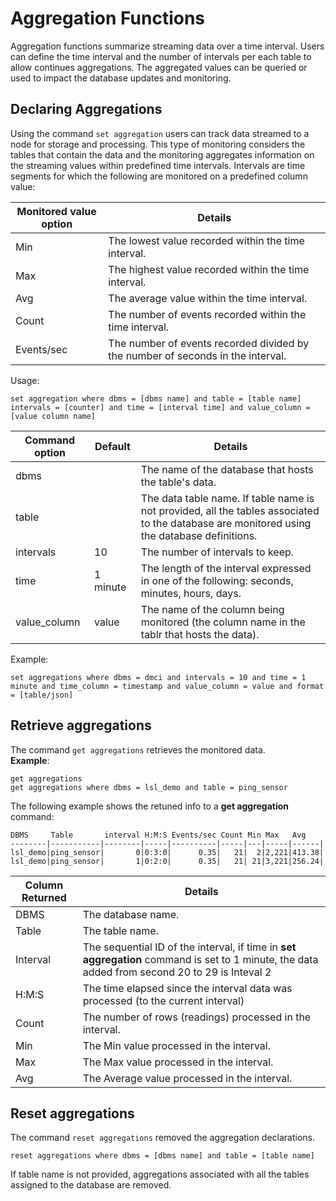 # Aggregation Functions

Aggregation functions summarize streaming data over a time interval. Users can define the time interval and the number of intervals
per each table to allow continues aggregations. The aggregated values can be queried or used to impact the database updates and monitoring. 
   
## Declaring Aggregations

Using the command `set aggregation` users can track data streamed to a node for storage and processing. This type of 
monitoring considers the tables that contain the data and the monitoring aggregates information on the streaming values 
within predefined time intervals. Intervals are time segments for which the following are monitored on a predefined column 
value:

| Monitored value option | Details  |
| ------------- | ------------| 
| Min  | The lowest value recorded within the time interval. | 
| Max  | The highest value recorded within the time interval. | 
| Avg | The average value within the time interval. |
| Count | The number of events recorded within the time interval. |
| Events/sec | The number of events recorded divided by the number of seconds in the interval. |


Usage: 
```anylog
set aggregation where dbms = [dbms name] and table = [table name] intervals = [counter] and time = [interval time] and value_column = [value column name]
```

| Command option | Default  | Details  |
| ------------- | ------------| ------------| 
| dbms  |  |  The name of the database that hosts the table's data. | 
| table  |  |The data table name. If table name is not provided, all the tables associated to the database are monitored using the database definitions.| 
| intervals | 10 | The number of intervals to keep. |
| time | 1 minute | The length of the interval expressed in one of the following: seconds, minutes, hours, days. |
| value_column | value | The name of the column being monitored (the column name in the tablr that hosts the data). |

Example: 
```anylog
set aggregations where dbms = dmci and intervals = 10 and time = 1 minute and time_column = timestamp and value_column = value and format = [table/json]
```

## Retrieve aggregations

The command `get aggregations` retrieves the monitored data.   
**Example**:  
```anylog
get aggregations
get aggregations where dbms = lsl_demo and table = ping_sensor
```

The following example shows the retuned info to a **get aggregation** command:
```anylog
DBMS     Table       interval H:M:S Events/sec Count Min Max   Avg
--------|-----------|--------|-----|----------|-----|---|-----|------|
lsl_demo|ping_sensor|       0|0:3:0|      0.35|   21|  2|2,221|413.38|
lsl_demo|ping_sensor|       1|0:2:0|      0.35|   21| 21|3,221|256.24|
```

| Column Returned | Details                                                                                                                                        |
|-----------------|------------------------------------------------------------------------------------------------------------------------------------------------| 
| DBMS            | The database name.                                                                                                                             | 
| Table           | The table name.                                                                                                                                | 
| Interval        | The sequential ID of the interval, if time in **set aggregation** command is set to 1 minute, the data added from second 20 to 29 is Inteval 2 |
| H:M:S           | The time elapsed since the interval data was processed (to the current interval)                                                               |
| Count           | The number of rows (readings) processed in the interval.                                                                                       |
| Min             | The Min value processed in the interval.                                                                                                       |
| Max             | The Max value processed in the interval.                                                                                                       |
| Avg             | The Average value processed in the interval.                                                                                                   |


## Reset aggregations

The command `reset aggregations` removed the aggregation declarations.    
```anylog
reset aggregations where dbms = [dbms name] and table = [table name]
```
If table name is not provided, aggregations associated with all the tables assigned to the database are removed.

